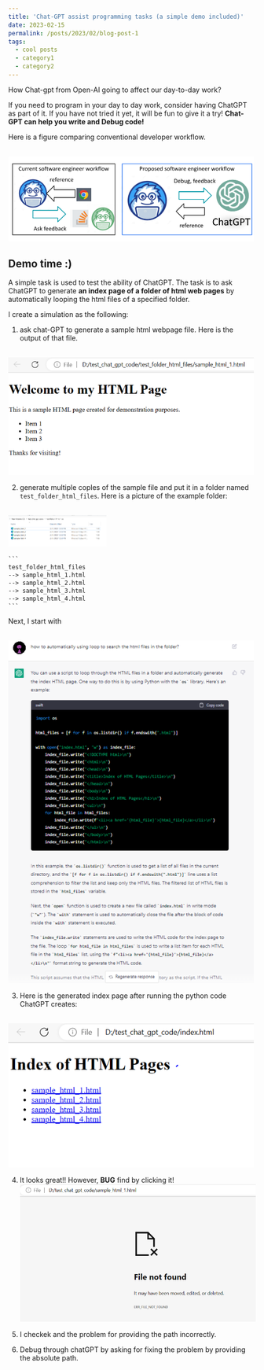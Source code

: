 ```yaml
---
title: 'Chat-GPT assist programming tasks (a simple demo included)'
date: 2023-02-15
permalink: /posts/2023/02/blog-post-1
tags:
  - cool posts
  - category1
  - category2
---
```


How Chat-gpt from Open-AI going to affect our day-to-day work?

If you need to program in your day to day work, consider having ChatGPT as part of it.
If you have not tried it yet, it will be fun to give it a try! 
**Chat-GPT can help you write and Debug code!**

Here is a figure comparing conventional developer workflow. 

<br/><img src='/images/chat_gpt/flowchart_chatgpt_program.png' width="500" >


Demo time :) 
---
A simple task is used to test the ability of ChatGPT. The task is to ask ChatGPT to generate **an index page of a folder of html web pages** by automatically looping the html files of a specified folder. 

I create a simulation as the following: 

1. ask chat-GPT to generate a sample html webpage file. Here is the output of that file.

<br/><img src='/images/chat_gpt/example.PNG' width="500" >

2. generate multiple coples of the sample file and put it in a folder named ``` test_folder_html_files ```. 
  Here is a picture of the example folder:
 
  <br/><img src='/images/chat_gpt/folder.PNG' width = "200"> 

    ```
    test_folder_html_files
    --> sample_html_1.html
    --> sample_html_2.html
    --> sample_html_3.html
    --> sample_html_4.html
    ```
 
 Next, I start with 

 <br/><img src='/images/chat_gpt/chat_gpt_request.PNG' width = "500"> 

 
3. Here is the generated index page after running the python code ChatGPT creates:

 <br/><img src='/images/chat_gpt/first.PNG' width = "500"> 


4. It looks great!! However, **BUG** find by clicking it!
 <br/><img src='/images/chat_gpt/not_found.PNG' width = "500"> 


5. I checkek and the problem for providing the path incorrectly. 

6. Debug through chatGPT by asking for fixing the problem by providing the absolute path.

